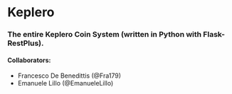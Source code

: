 # Keplero
### The entire Keplero Coin System (written in Python with Flask-RestPlus).

#### Collaborators:
- Francesco De Benedittis (@Fra179)
- Emanuele Lillo (@EmanueleLillo)
